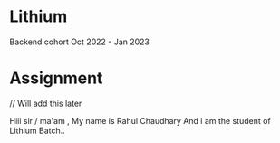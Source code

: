 # Lithium
Backend cohort Oct 2022 - Jan 2023


# Assignment
// Will add this later

Hiii sir / ma'am , My name is Rahul Chaudhary And i am the student of Lithium Batch..

